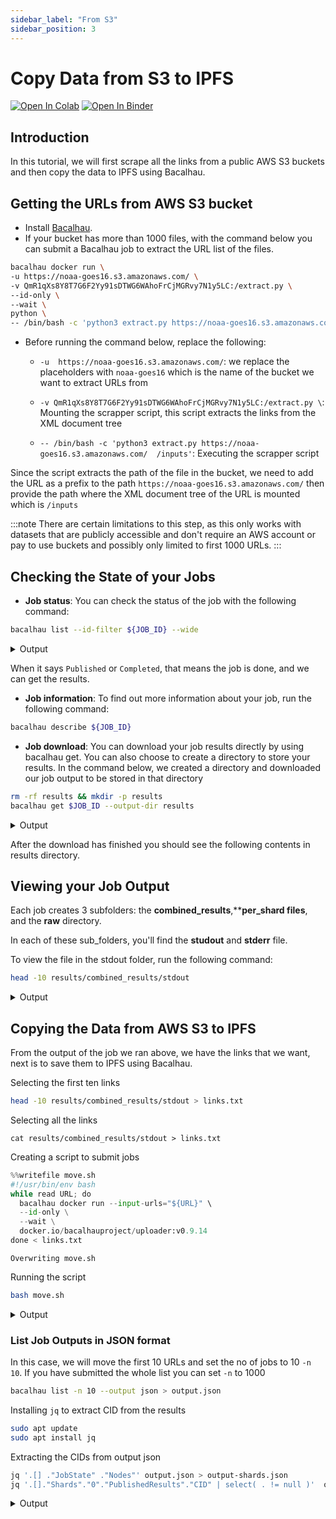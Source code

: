 ```yaml
---
sidebar_label: "From S3"
sidebar_position: 3
---
```

# Copy Data from S3 to IPFS


[![Open In Colab](https://colab.research.google.com/assets/colab-badge.svg)](https://colab.research.google.com/github/bacalhau-project/examples/blob/main/data-ingestion/s3-to-ipfs/index.ipynb)
[![Open In Binder](https://mybinder.org/badge.svg)](https://mybinder.org/v2/gh/bacalhau-project/examples/HEAD?labpath=data-ingestion/s3-to-ipfs/index.ipynb)

## Introduction

In this tutorial, we will first scrape all the links from a public AWS S3 buckets and then copy the data to IPFS using Bacalhau. 

## Getting the URLs from AWS S3 bucket

- Install [Bacalhau](https://docs.bacalhau.org/getting-started/installation/). 
- If your bucket has more than 1000 files, with the command below you can submit a Bacalhau job to extract the URL list of the files.

```bash
bacalhau docker run \
-u https://noaa-goes16.s3.amazonaws.com/ \
-v QmR1qXs8Y8T7G6F2Yy91sDTWG6WAhoFrCjMGRvy7N1y5LC:/extract.py \
--id-only \
--wait \
python \
-- /bin/bash -c 'python3 extract.py https://noaa-goes16.s3.amazonaws.com/  /inputs'
```

- Before running the command below, replace the following:

    - `-u  https://noaa-goes16.s3.amazonaws.com/`: we replace the placeholders with `noaa-goes16` which is the name of the bucket we want to extract URLs from

    - `-v QmR1qXs8Y8T7G6F2Yy91sDTWG6WAhoFrCjMGRvy7N1y5LC:/extract.py \`: Mounting the scrapper script, this script extracts the links from the XML document tree

    - `-- /bin/bash -c 'python3 extract.py https://noaa-goes16.s3.amazonaws.com/  /inputs'`: Executing the scrapper script

Since the script extracts the path of the file in the bucket, we need to add the URL as a prefix to the path `https://noaa-goes16.s3.amazonaws.com/`  then provide the path where the XML document tree of the URL is mounted which is `/inputs`

:::note
There are certain limitations to this step, as this only works with datasets that are publicly accessible and don't require an AWS account or pay to use buckets and possibly only limited to first 1000 URLs.
:::

## Checking the State of your Jobs

- **Job status**: You can check the status of the job with the following command:

```bash
bacalhau list --id-filter ${JOB_ID} --wide
```

<details>

<summary>Output</summary>

```
[92;100m CREATED           [0m[92;100m ID                                   [0m[92;100m JOB                                                                                          [0m[92;100m STATE     [0m[92;100m VERIFIED [0m[92;100m PUBLISHED                                            [0m
[97;40m 22-11-13-13:52:12 [0m[97;40m 12e1b4d9-00b0-4824-bbd1-6d75083dcae0 [0m[97;40m Docker python /bin/bash -c python3 extract.py https://noaa-goes16.s3.amazonaws.com/  /inputs [0m[97;40m Completed [0m[97;40m          [0m[97;40m /ipfs/QmaxiCCJ5vuwEfA2x7VVvMUXHxHN6iYNPhmvFhXSyUyNYx [0m

```
</details>

When it says `Published` or `Completed`, that means the job is done, and we can get the results.

- **Job information**: To find out more information about your job, run the following command:

```bash
bacalhau describe ${JOB_ID}
```
- **Job download**: You can download your job results directly by using bacalhau get. You can also choose to create a directory to store your results. In the command below, we created a directory and downloaded our job output to be stored in that directory

```bash
rm -rf results && mkdir -p results
bacalhau get $JOB_ID --output-dir results
```

<details>

<summary>Output</summary>

```
Fetching results of job '12e1b4d9-00b0-4824-bbd1-6d75083dcae0'...
Results for job '12e1b4d9-00b0-4824-bbd1-6d75083dcae0' have been written to...
results


2022/11/13 13:53:09 failed to sufficiently increase receive buffer size (was: 208 kiB, wanted: 2048 kiB, got: 416 kiB). See https://github.com/lucas-clemente/quic-go/wiki/UDP-Receive-Buffer-Size for details.

```
</details>

After the download has finished you should see the following contents in results directory.

## Viewing your Job Output

Each job creates 3 subfolders: the **combined_results**,****per_shard files**, and the **raw** directory.

In each of these sub_folders, you'll find the **studout** and **stderr** file.

To view the file in the stdout folder, run the following command:

```bash
head -10 results/combined_results/stdout
```
<details>

<summary>Output</summary>

```
https://noaa-goes16.s3.amazonaws.com/ABI-L1b-RadC/2000/001/12/OR_ABI-L1b-RadC-M3C01_G16_s20000011200000_e20000011200000_c20170671748180.nc
https://noaa-goes16.s3.amazonaws.com/ABI-L1b-RadC/2000/001/12/OR_ABI-L1b-RadC-M3C01_G16_s20000011200000_e20000011200000_c20170691603180.nc
https://noaa-goes16.s3.amazonaws.com/ABI-L1b-RadC/2000/001/12/OR_ABI-L1b-RadC-M3C01_G16_s20000011200000_e20000011200000_c20170751219598.nc
https://noaa-goes16.s3.amazonaws.com/ABI-L1b-RadC/2000/001/12/OR_ABI-L1b-RadC-M3C01_G16_s20000011200000_e20000011200000_c20170752149454.nc
https://noaa-goes16.s3.amazonaws.com/ABI-L1b-RadC/2000/001/12/OR_ABI-L1b-RadC-M3C01_G16_s20000011200000_e20000011200000_c20170752204183.nc
https://noaa-goes16.s3.amazonaws.com/ABI-L1b-RadC/2000/001/12/OR_ABI-L1b-RadC-M3C01_G16_s20000011200000_e20000011200000_c20170752234173.nc
https://noaa-goes16.s3.amazonaws.com/ABI-L1b-RadC/2000/001/12/OR_ABI-L1b-RadC-M3C01_G16_s20000011200000_e20000011200000_c20170901216521.nc
https://noaa-goes16.s3.amazonaws.com/ABI-L1b-RadC/2000/001/12/OR_ABI-L1b-RadC-M3C01_G16_s20000011200000_e20000011200000_c20170951807462.nc
https://noaa-goes16.s3.amazonaws.com/ABI-L1b-RadC/2000/001/12/OR_ABI-L1b-RadC-M3C01_G16_s20000011200000_e20000011200000_c20171000619157.nc
https://noaa-goes16.s3.amazonaws.com/ABI-L1b-RadC/2000/001/12/OR_ABI-L1b-RadC-M3C01_G16_s20000011200000_e20000011200000_c20171061215161.nc
```
</details>

## Copying the Data from AWS S3 to IPFS

From the output of the job we ran above, we have the links that we want, next is to save them to IPFS using Bacalhau.

Selecting the first ten links

```bash
head -10 results/combined_results/stdout > links.txt
```

Selecting all the links

```
cat results/combined_results/stdout > links.txt
```

Creating a script to submit jobs


```python
%%writefile move.sh
#!/usr/bin/env bash
while read URL; do
  bacalhau docker run --input-urls="${URL}" \
  --id-only \
  --wait \
  docker.io/bacalhauproject/uploader:v0.9.14
done < links.txt
```

    Overwriting move.sh


Running the script


```bash
bash move.sh
```

<details>

<summary>Output</summary>

```
c5c0b6dd-ce86-4b19-b666-43e3ed6fb0b4
0a599b27-3063-46a4-82ae-244e653e0187
2c8b7427-ee96-49b4-9516-c8596669b15f
2cd130c1-c007-4715-a3e5-6c2d81456c09
8c68e7be-5f85-4f2e-9cb8-3c2bb91748ae
2850f638-6541-4ee4-9c4a-9d650699671f
d6fb611c-a5c8-4515-9fae-53f7c7a0cfec
6e453d0e-0baf-4905-9fa8-5ce54e5d4b65
8177fe99-920d-4410-9cc6-bd9d0bf70f8e
9c1acb25-6fec-4d14-a91a-4a1f60f985b9

```
</details>

### List Job Outputs in JSON format

In this case, we will move the first 10 URLs and set the no of jobs to 10 `-n 10`. If you have submitted the whole list you can set `-n` to 1000


```bash
bacalhau list -n 10 --output json > output.json
```

Installing `jq` to extract CID from the results


```bash
sudo apt update
sudo apt install jq
```

Extracting the CIDs from output json


```bash
jq '.[] ."JobState" ."Nodes"' output.json > output-shards.json
jq '.[]."Shards"."0"."PublishedResults"."CID" | select( . != null )'  output-shards.json
```

<details>

<summary>Output</summary>

```
"QmV2uYcS7TqQGDvsLnoC2yn1inKoec9vVyTa548Gg6VTkr"
"QmaZXQSxFDMjneyCv7ZjXdgWTNbLwPRmSEy3PMPjByeQZw"
"QmQkafCQoSCevLN6hJKCJYRK67z3VEsFWk7qSq85GW9NUt"
"QmZFzHeACRcqfPwTCzCfsikDLixX1NdBXCG6RHH1iiuCiY"
"QmdZQ8vmzWRuzn9jVgzRxKnBhLsX1TQwvfT6QZdNDzcCsR"
"QmVTL12jSTNR62zyM8zX7jVSCp1Mb5B2PUV1xkct4vo1SP"
"QmaN5p8zteJ868cbmThTHd4yumB5eetWxXoLbcP4hWBzF1"
"Qme3kw2tbNfmFPHXydDK9dKLzwfry8b2dxD5s4L1ij9QAL"
"QmYki5KZQHroo1zzYWfPYrnNRDec8MVjkrvSRBCQqMzvHY"
"QmNjarM2oxMPwN4cpQcy6NhuNbe4opHyfdce149oYkasjG"

```
</details>
